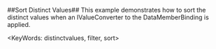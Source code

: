 ##Sort Distinct Values##
This example demonstrates how to sort the distinct values when an IValueConverter to the DataMemberBinding is applied.

<KeyWords: distinctvalues, filter, sort>